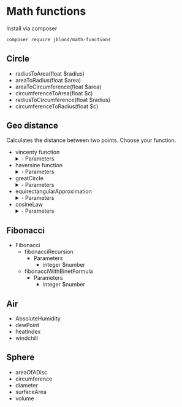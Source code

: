 # Math functions

Install via composer

```bash
composer require jblond/math-functions
```

## Circle

- radiusToArea(float $radius)
- areaToRadius(float $area)
- areaToCircumference(float $area)
- circumferenceToArea(float $c)
- radiusToCircumference(float $radius)
- circumferenceToRadius(float $c)

## Geo distance

Calculates the distance between two points. Choose your function.

- vincenty function
  <details><summary>- Parameters</summary>
    - float $latitudeFrom Latitude of start point in [deg decimal]
    - float $longitudeFrom Longitude of start point in [deg decimal]
    - float $latitudeTo Latitude of target point in [deg decimal]
    - float $longitudeTo Longitude of target point in [deg decimal]
    - float $earthRadius Mean earth radius in [m]
    - OPTIONAL float|int Distance between points in [m] (same as earthRadius) default: 6371000 meters
  </details>
- haversine function
  <details><summary>- Parameters</summary>
    - float $latitudeFrom Latitude of start point in [deg decimal]
    - float $longitudeFrom Longitude of start point in [deg decimal]
    - float $latitudeTo Latitude of target point in [deg decimal]
    - float $longitudeTo Longitude of target point in [deg decimal]
  </details>
- greatCircle
  <details><summary>- Parameters</summary>
    - float $latitudeFrom Latitude of start point in [deg decimal]
    - float $longitudeFrom Longitude of start point in [deg decimal]
    - float $latitudeTo Latitude of target point in [deg decimal]
    - float $longitudeTo Longitude of target point in [deg decimal]
  </details>
- equirectangularApproximation
  <details><summary>- Parameters</summary>
    - float $latitudeFrom Latitude of start point in [deg decimal]
    - float $longitudeFrom Longitude of start point in [deg decimal]
    - float $latitudeTo Latitude of target point in [deg decimal]
    - float $longitudeTo Longitude of target point in [deg decimal]
  </details>
- cosineLaw
  <details><summary>- Parameters</summary>
    - float $latitudeFrom Latitude of start point in [deg decimal]
    - float $longitudeFrom Longitude of start point in [deg decimal]
    - float $latitudeTo Latitude of target point in [deg decimal]
    - float $longitudeTo Longitude of target point in [deg decimal]
  </details>

## Fibonacci

- Fibonacci
  - fibonacciRecursion
    - Parameters
      - integer $number
  - fibonacciWithBinetFormula
    - Parameters
      - integer $number

## Air
 - AbsoluteHumidity
 - dewPoint
 - heatIndex
 - windchill

## Sphere
 - areaOfADisc
 - circumference
 - diameter
 - surfaceArea
 - volume
